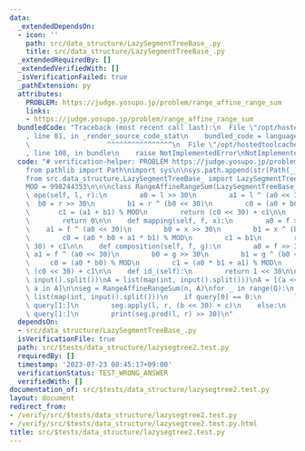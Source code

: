 ```yaml
---
data:
  _extendedDependsOn:
  - icon: ''
    path: src/data_structure/LazySegmentTreeBase_.py
    title: src/data_structure/LazySegmentTreeBase_.py
  _extendedRequiredBy: []
  _extendedVerifiedWith: []
  _isVerificationFailed: true
  _pathExtension: py
  attributes:
    PROBLEM: https://judge.yosupo.jp/problem/range_affine_range_sum
    links:
    - https://judge.yosupo.jp/problem/range_affine_range_sum
  bundledCode: "Traceback (most recent call last):\n  File \"/opt/hostedtoolcache/Python/3.11.4/x64/lib/python3.11/site-packages/onlinejudge_verify/documentation/build.py\"\
    , line 81, in _render_source_code_stat\n    bundled_code = language.bundle(\n\
    \                   ^^^^^^^^^^^^^^^^\n  File \"/opt/hostedtoolcache/Python/3.11.4/x64/lib/python3.11/site-packages/onlinejudge_verify/languages/python.py\"\
    , line 108, in bundle\n    raise NotImplementedError\nNotImplementedError\n"
  code: "# verification-helper: PROBLEM https://judge.yosupo.jp/problem/range_affine_range_sum\n\
    from pathlib import Path\nimport sys\n\nsys.path.append(str(Path(__file__).resolve().parent.parent.parent.parent))\n\
    from src.data_structure.LazySegmentTreeBase_ import LazySegmentTreeBase_\n\n\n\
    MOD = 998244353\n\n\nclass RangeAffineRangeSum(LazySegmentTreeBase_):\n    def\
    \ ope(self, l, r):\n        a0 = l >> 30\n        a1 = l ^ (a0 << 30)\n      \
    \  b0 = r >> 30\n        b1 = r ^ (b0 << 30)\n        c0 = (a0 + b0) % MOD\n \
    \       c1 = (a1 + b1) % MOD\n        return (c0 << 30) + c1\n\n    def e(self):\n\
    \        return 0\n\n    def mapping(self, f, x):\n        a0 = f >> 30\n    \
    \    a1 = f ^ (a0 << 30)\n        b0 = x >> 30\n        b1 = x ^ (b0 << 30)\n\
    \        c0 = (a0 * b0 + a1 * b1) % MOD\n        c1 = b1\n        return (c0 <<\
    \ 30) + c1\n\n    def composition(self, f, g):\n        a0 = f >> 30\n       \
    \ a1 = f ^ (a0 << 30)\n        b0 = g >> 30\n        b1 = g ^ (b0 << 30)\n   \
    \     c0 = (a0 * b0) % MOD\n        c1 = (a0 * b1 + a1) % MOD\n        return\
    \ (c0 << 30) + c1\n\n    def id_(self):\n        return 1 << 30\n\n\nn, Q = map(int,\
    \ input().split())\nA = list(map(int, input().split()))\nA = [(a << 30) + 1 for\
    \ a in A]\n\nseg = RangeAffineRangeSum(n, A)\nfor _ in range(Q):\n    query =\
    \ list(map(int, input().split()))\n    if query[0] == 0:\n        l, r, b, c =\
    \ query[1:]\n        seg.apply(l, r, (b << 30) + c)\n    else:\n        l, r =\
    \ query[1:]\n        print(seg.prod(l, r) >> 30)\n"
  dependsOn:
  - src/data_structure/LazySegmentTreeBase_.py
  isVerificationFile: true
  path: src/$tests/data_structure/lazysegtree2.test.py
  requiredBy: []
  timestamp: '2023-07-23 08:45:17+09:00'
  verificationStatus: TEST_WRONG_ANSWER
  verifiedWith: []
documentation_of: src/$tests/data_structure/lazysegtree2.test.py
layout: document
redirect_from:
- /verify/src/$tests/data_structure/lazysegtree2.test.py
- /verify/src/$tests/data_structure/lazysegtree2.test.py.html
title: src/$tests/data_structure/lazysegtree2.test.py
---
```

